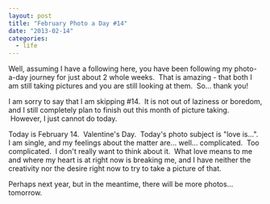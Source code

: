 ```yaml
---
layout: post
title: "February Photo a Day #14"
date: "2013-02-14"
categories:
  - life
---
```


Well, assuming I have a following here, you have been following my photo-a-day journey for just about 2 whole weeks.  That is amazing - that both I am still taking pictures and you are still looking at them.  So... thank you!

I am sorry to say that I am skipping #14.  It is not out of laziness or boredom, and I still completely plan to finish out this month of picture taking.  However, I just cannot do today.

Today is February 14.  Valentine's Day.  Today's photo subject is "love is...".   I am single, and my feelings about the matter are... well... complicated.  Too complicated.  I don't really want to think about it.  What love means to me and where my heart is at right now is breaking me, and I have neither the creativity nor the desire right now to try to take a picture of that.

Perhaps next year, but in the meantime, there will be more photos... tomorrow.
